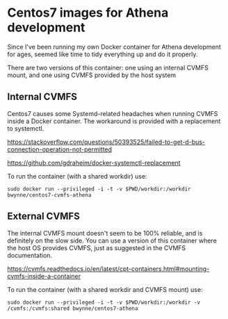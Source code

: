 Centos7 images for Athena development
=====================================

Since I've been running my own Docker container for Athena development for ages, seemed like time to tidy everything up and do it properly.

There are two versions of this container: one using an internal CVMFS mount, and one using CVMFS provided by the host system

Internal CVMFS
--------------

Centos7 causes some Systemd-related headaches when running CVMFS inside a Docker container.
The workaround is provided with a replacement to systemctl.

https://stackoverflow.com/questions/50393525/failed-to-get-d-bus-connection-operation-not-permitted

https://github.com/gdraheim/docker-systemctl-replacement

To run the container (with a shared workdir) use:
```
sudo docker run --privileged -i -t -v $PWD/workdir:/workdir bwynne/centos7-cvmfs-athena
```

External CVMFS
--------------

The internal CVMFS mount doesn't seem to be 100% reliable, and is definitely on the slow side.
You can use a version of this container where the host OS provides CVMFS, just as suggested in the CVMFS documentation.

https://cvmfs.readthedocs.io/en/latest/cpt-containers.html#mounting-cvmfs-inside-a-container

To run the container (with a shared workdir and CVMFS mount) use:
```
sudo docker run --privileged -i -t -v $PWD/workdir:/workdir -v /cvmfs:/cvmfs:shared bwynne/centos7-athena
```
